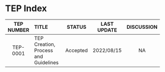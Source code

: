 # TEP Index

|TEP NUMBER|TITLE|STATUS|LAST UPDATE|DISCUSSION|
|:---:|:---|:---:|:---:|:---:|
|TEP-0001|TEP Creation, Process and Guidelines|Accepted|2022/08/15|NA|
